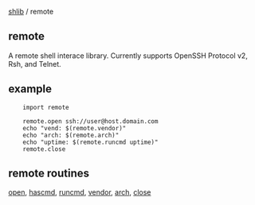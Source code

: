 [shlib][] / remote

remote
------

A remote shell interace library.  Currently supports OpenSSH Protocol v2, Rsh, and Telnet.

## example ##

```
	import remote

	remote.open ssh://user@host.domain.com
	echo "vend: $(remote.vendor)"
	echo "arch: $(remote.arch)"
	echo "uptime: $(remote.runcmd uptime)"
	remote.close
```

## remote routines ##

  [open][], [hascmd][], [runcmd][], [vendor][], [arch][], [close][]

[open]: open.md
[hascmd]: hascmd.md
[runcmd]: runcmd.md
[vendor]: vendor.md
[arch]: arch.md
[close]: close.md

[core]: ../doc/__index__.md "core"
[math]: ../math/__index__.md "math"
[string]: ../string/__index__.md "string"
[expect]: ../expect/__index__.md "expect"
[system]: ../system/__index__.md "system"
[remote]: ../remote/__index__.md "remote"
[experimental]: ../experimental/__index__.md "experimental"
[shlib]: http://github.com/major0/shlib "shlib"
